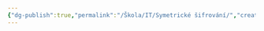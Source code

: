 ```yaml
---
{"dg-publish":true,"permalink":"/Škola/IT/Symetrické šifrování/","created":"2023-12-18T16:28:43.396+01:00","updated":"2024-03-13T18:07:40.761+01:00"}
---
```


